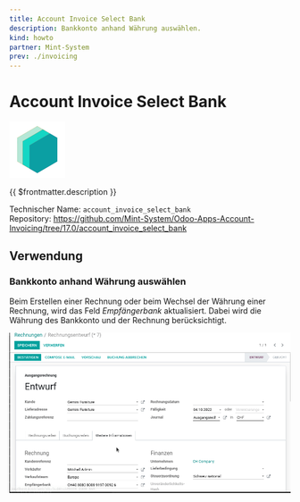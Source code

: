 ```yaml
---
title: Account Invoice Select Bank
description: Bankkonto anhand Währung auswählen.
kind: howto
partner: Mint-System
prev: ./invoicing
---
```

# Account Invoice Select Bank

![icon_oms_box](attachments/icons_odoo_mint_system.png)

{{ $frontmatter.description }}

Technischer Name: `account_invoice_select_bank`\
Repository: <https://github.com/Mint-System/Odoo-Apps-Account-Invoicing/tree/17.0/account_invoice_select_bank>

## Verwendung

### Bankkonto anhand Währung auswählen

Beim Erstellen einer Rechnung oder beim Wechsel der Währung einer Rechnung, wird das Feld *Empfängerbank* aktualisiert. Dabei wird die Währung des Bankkonto und der Rechnung berücksichtigt.

![Account Invoice Select Bank](attachments/Account%20Invoice%20Select%20Bank.gif)
